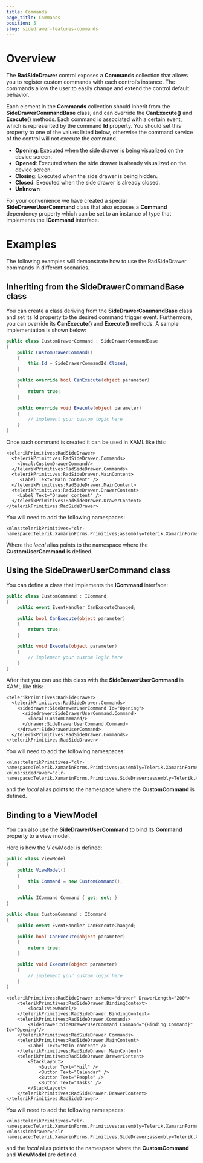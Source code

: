 ```yaml
---
title: Commands
page_title: Commands
position: 5
slug: sidedrawer-features-commands
---
```


# Overview

The **RadSideDrawer** control exposes a **Commands** collection that allows you to
register custom commands with each control’s instance. The commands allow the user to easily change and extend the control default behavior.

Each element in the **Commands** collection should inherit from the **SideDrawerCommandBase** class, and can override the **CanExecute()** and **Execute()** methods. Each command is associated with a certain event, which is represented by the command **Id** property. You should set this property to one of the values listed below, otherwise the command service of the control will not execute the command.

- **Opening**: Executed when the side drawer is being visualized on the device screen.
- **Opened**: Executed when the side drawer is already visualized on the device screen.
- **Closing**: Executed when the side drawer is being hidden.
- **Closed**: Executed when the side drawer is already closed.
- **Unknown**

For your convenience we have created a special **SideDrawerUserCommand** class that also exposes a **Command** dependency property which can be set to an instance of type that implements the **ICommand** interface.

# Examples

The following examples will demonstrate how to use the RadSideDrawer commands in different scenarios.

## Inheriting from the SideDrawerCommandBase class

You can create a class deriving from the **SideDrawerCommandBase** class and set its **Id** property to the desired command trigger event. Furthermore, you can override its **CanExecute()** and **Execute()** methods. A sample implementation is shown below:

```C#
public class CustomDrawerCommand : SideDrawerCommandBase
{
    public CustomDrawerCommand()
    {
        this.Id = SideDrawerCommandId.Closed;
    }

    public override bool CanExecute(object parameter)
    {
        return true;
    }

    public override void Execute(object parameter)
    {
		// implement your custom logic here
    }
}
```

Once such command is created it can be used in XAML like this:

```XAML
<telerikPrimitives:RadSideDrawer>
  <telerikPrimitives:RadSideDrawer.Commands>
    <local:CustomDrawerCommand/>
  </telerikPrimitives:RadSideDrawer.Commands>
  <telerikPrimitives:RadSideDrawer.MainContent>
     <Label Text="Main content" />
  </telerikPrimitives:RadSideDrawer.MainContent>
  <telerikPrimitives:RadSideDrawer.DrawerContent>
 	<Label Text="Drawer content" />
  </telerikPrimitives:RadSideDrawer.DrawerContent>
</telerikPrimitives:RadSideDrawer>
```

You will need to add the following namespaces:

```XAML
xmlns:telerikPrimitives="clr-namespace:Telerik.XamarinForms.Primitives;assembly=Telerik.XamarinForms.Primitives"
```

Where the *local* alias points to the namespace where the **CustomUserCommand** is defined.

## Using the SideDrawerUserCommand class

You can define a class that implements the **ICommand** interface:

```C#
public class CustomCommand : ICommand
{
    public event EventHandler CanExecuteChanged;

    public bool CanExecute(object parameter)
    {
        return true;
    }

    public void Execute(object parameter)
    {
		// implement your custom logic here
    }
}
```

After thet you can use this class with the **SideDrawerUserCommand** in XAML like this:

```XAML
<telerikPrimitives:RadSideDrawer>
  <telerikPrimitives:RadSideDrawer.Commands>
    <sidedrawer:SideDrawerUserCommand Id="Opening">
      <sidedrawer:SideDrawerUserCommand.Command>
        <local:CustomCommand/>
      </drawer:SideDrawerUserCommand.Command>
    </drawer:SideDrawerUserCommand>
  </telerikPrimitives:RadSideDrawer.Commands>
</telerikPrimitives:RadSideDrawer>
```

You will need to add the following namespaces:

```XAML
xmlns:telerikPrimitives="clr-namespace:Telerik.XamarinForms.Primitives;assembly=Telerik.XamarinForms.Primitives"
xmlns:sidedrawer="clr-namespace:Telerik.XamarinForms.Primitives.SideDrawer;assembly=Telerik.XamarinForms.Primitives"
```

and the *local* alias points to the namespace where the **CustomCommand** is defined.

## Binding to a ViewModel

You can also use the **SideDrawerUserCommand** to bind its **Command** property to a view model.

Here is how the ViewModel is defined:

```C#
public class ViewModel
{
    public ViewModel()
    {
        this.Command = new CustomCommand();
    }

    public ICommand Command { get; set; }
}
```

```C#
public class CustomCommand : ICommand
{
    public event EventHandler CanExecuteChanged;

    public bool CanExecute(object parameter)
    {
        return true;
    }

    public void Execute(object parameter)
    {
		// implement your custom logic here
    }
}
```

```XAML
<telerikPrimitives:RadSideDrawer x:Name="drawer" DrawerLength="200">
    <telerikPrimitives:RadSideDrawer.BindingContext>
        <local:ViewModel/>
    </telerikPrimitives:RadSideDrawer.BindingContext>
    <telerikPrimitives:RadSideDrawer.Commands>
        <sidedrawer:SideDrawerUserCommand Command="{Binding Command}" Id="Opening"/>
    </telerikPrimitives:RadSideDrawer.Commands>
    <telerikPrimitives:RadSideDrawer.MainContent>
        <Label Text="Main content" />
    </telerikPrimitives:RadSideDrawer.MainContent>
    <telerikPrimitives:RadSideDrawer.DrawerContent>
        <StackLayout>
            <Button Text="Mail" />
            <Button Text="Calendar" />
            <Button Text="People" />
            <Button Text="Tasks" />
        </StackLayout>
    </telerikPrimitives:RadSideDrawer.DrawerContent>
</telerikPrimitives:RadSideDrawer>
```

You will need to add the following namespaces:

```XAML
xmlns:telerikPrimitives="clr-namespace:Telerik.XamarinForms.Primitives;assembly=Telerik.XamarinForms.Primitives"
xmlns:sidedrawer="clr-namespace:Telerik.XamarinForms.Primitives.SideDrawer;assembly=Telerik.XamarinForms.Primitives"
```

and the *local* alias points to the namespace where the **CustomCommand** and **ViewModel** are defined.
